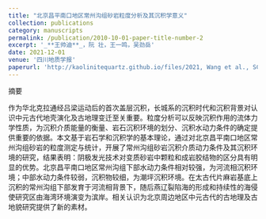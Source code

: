 ```yaml
---
title: "北京昌平南口地区常州沟组砂岩粒度分析及其沉积学意义"
collection: publications
category: manuscripts
permalink: /publication/2010-10-01-paper-title-number-2
excerpt: '_**王帅迪**_，阮 壮，王一鸣，吴劲岳'
date: 2021-12-01
venue: '四川地质学报'
paperurl: 'http://kaolinitequartz.github.io/files/2021, Wang et al., SCDZXB.pdf'
---
```

摘要

作为华北克拉通经吕梁运动后的首次盖层沉积，长城系的沉积时代和沉积背景对认识中元古代地壳演化及古地理变迁至关重要。粒度分析可以反映沉积作用的流体力学性质，为沉积介质能量的衡量、岩石沉积环境的划分、沉积水动力条件的确定提供重要的依据。本文基于岩石学和沉积学的基本理论，通过对北京昌平南口地区常州沟组砂岩的粒度测定与统计，开展了常州沟组砂岩沉积介质动力条件及其沉积环境的研究，结果表明：阴极发光技术对变质砂岩中颗粒和成岩胶结物的区分具有明显的优势。北京昌平南口地区常州沟组下部水动力条件相对较强，为河流相沉积环境；中部水动力条件较弱，沉积物较细，为潮坪沉积环境。在太古代片麻岩基底上沉积的常州沟组下部发育于河流相背景下，随后燕辽裂陷海的形成和持续性的海侵使研究区由海湾环境演变为滨岸。相关认识为北京周边地区中元古代的古地理及古地貌研究提供了新的素材。

